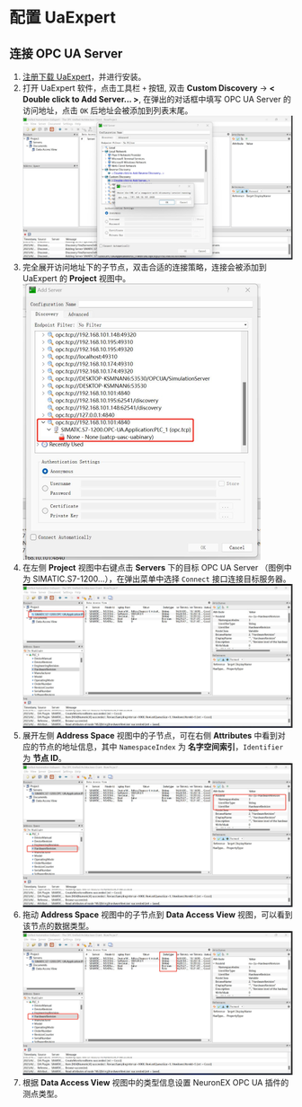 # 配置 UaExpert

## 连接 OPC UA Server

1. [注册下载 UaExpert](https://www.unified-automation.com/downloads.html)，并进行安装。
2. 打开 UaExpert 软件，点击工具栏 `+` 按钮, 双击 **Custom Discovery** -> **< Double click to Add Server... >**, 在弹出的对话框中填写 OPC UA Server 的访问地址，点击 `OK` 后地址会被添加到列表末尾。
    <img src="./assets/uaexpert1.jpg" alt="uaexpert1" style="zoom:50%;" />
3. 完全展开访问地址下的子节点，双击合适的连接策略，连接会被添加到 UaExpert 的 **Project** 视图中。
    <img src="./assets/uaexpert2.jpg" alt="uaexpert2" style="zoom:50%;" />
4. 在左侧 **Project** 视图中右键点击 **Servers** 下的目标 OPC UA Server （图例中为 SIMATIC.S7-1200...），在弹出菜单中选择 `Connect` 接口连接目标服务器。
    ![uaexpert3](./assets/uaexpert3.jpg)
5. 展开左侧 **Address Space** 视图中的子节点，可在右侧 **Attributes** 中看到对应的节点的地址信息，其中 `NamespaceIndex` 为 **名字空间索引**，`Identifier` 为 **节点 ID**。
    ![uaexpert4](./assets/uaexpert4.jpg)
6. 拖动 **Address Space** 视图中的子节点到 **Data Access View** 视图，可以看到该节点的数据类型。
    ![uaexpert5](./assets/uaexpert5.jpg)
7. 根据 **Data Access View** 视图中的类型信息设置 NeuronEX OPC UA 插件的测点类型。
